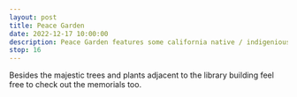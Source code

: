 ```yaml
---
layout: post
title: Peace Garden
date: 2022-12-17 10:00:00
description: Peace Garden features some california native / indigenious spieces
stop: 16
---
```

Besides the majestic trees and plants adjacent to the library building feel free to check out the memorials too.
